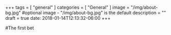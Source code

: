 +++
tags = [
    "general"
]
categories = [
    "General"
]
image = "/img/about-bg.jpg" #optional image - "/img/about-bg.jpg" is the default
description = ""
draft = true
date: 2018-01-14T12:13:32-06:00
+++

#The first bet

